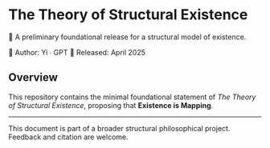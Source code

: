 # The Theory of Structural Existence

🧠 A preliminary foundational release for a structural model of existence.

📘 Author: Yi ∙ GPT
📅 Released: April 2025

## Overview

This repository contains the minimal foundational statement of *The Theory of Structural Existence*, proposing that **Existence is Mapping**. 

---

This document is part of a broader structural philosophical project. Feedback and citation are welcome.
